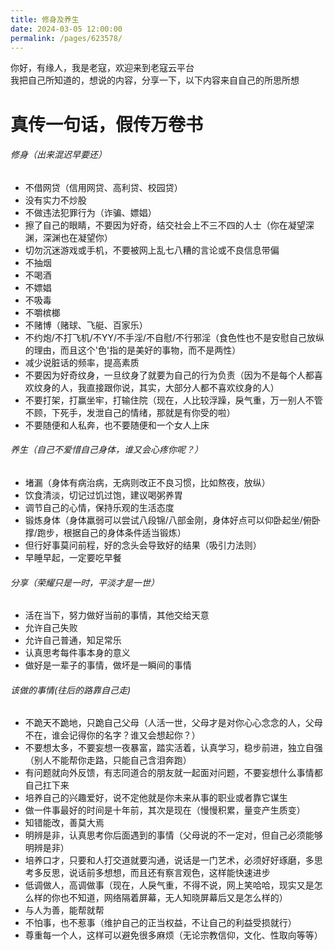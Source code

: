 ```yaml
---
title: 修身及养生
date: 2024-03-05 12:00:00
permalink: /pages/623578/
---
```


你好，有缘人，我是老寇，欢迎来到老寇云平台  
我把自己所知道的，想说的内容，分享一下，以下内容来自自己的所思所想

# 真传一句话，假传万卷书

###### 修身（出来混迟早要还）
- 不借网贷（信用网贷、高利贷、校园贷）
- 没有实力不炒股
- 不做违法犯罪行为（诈骗、嫖娼）
- 擦了自己的眼睛，不要因为好奇，结交社会上不三不四的人士（你在凝望深渊，深渊也在凝望你）
- 切勿沉迷游戏或手机，不要被网上乱七八糟的言论或不良信息带偏
- 不抽烟
- 不喝酒
- 不嫖娼
- 不吸毒
- 不嚼槟榔
- 不赌博（赌球、飞艇、百家乐）
- 不约炮/不打飞机/不YY/不手淫/不自慰/不行邪淫（食色性也不是安慰自己放纵的理由，而且这个'色'指的是美好的事物，而不是两性）
- 减少说脏话的频率，提高素质
- 不要因为好奇纹身，一旦纹身了就要为自己的行为负责（因为不是每个人都喜欢纹身的人，我直接跟你说，其实，大部分人都不喜欢纹身的人）
- 不要打架，打赢坐牢，打输住院（现在，人比较浮躁，戾气重，万一别人不管不顾，下死手，发泄自己的情绪，那就是有你受的啦）
- 不要随便和人私奔，也不要随便和一个女人上床

###### 养生（自己不爱惜自己身体，谁又会心疼你呢？）
- 堵漏（身体有病治病，无病则改正不良习惯，比如熬夜，放纵）
- 饮食清淡，切记过饥过饱，建议喝粥养胃
- 调节自己的心情，保持乐观的生活态度
- 锻炼身体（身体羸弱可以尝试八段锦/八部金刚，身体好点可以仰卧起坐/俯卧撑/跑步，根据自己的身体条件适当锻炼）
- 但行好事莫问前程，好的念头会导致好的结果（吸引力法则）
- 早睡早起，一定要吃早餐

###### 分享（荣耀只是一时，平淡才是一世）
- 活在当下，努力做好当前的事情，其他交给天意
- 允许自己失败
- 允许自己普通，知足常乐
- 认真思考每件事本身的意义
- 做好是一辈子的事情，做坏是一瞬间的事情

###### 该做的事情(往后的路靠自己走)
- 不跪天不跪地，只跪自己父母（人活一世，父母才是对你心心念念的人，父母不在，谁会记得你的名字？谁又会想起你？）
- 不要想太多，不要妄想一夜暴富，踏实活着，认真学习，稳步前进，独立自强（别人不能帮你走路，只能自己含泪奔跑）
- 有问题就向外反馈，有志同道合的朋友就一起面对问题，不要妄想什么事情都自己扛下来
- 培养自己的兴趣爱好，说不定他就是你未来从事的职业或者靠它谋生
- 做一件事最好的时间是十年前，其次是现在（慢慢积累，量变产生质变）
- 知错能改，善莫大焉
- 明辨是非，认真思考你后面遇到的事情（父母说的不一定对，但自己必须能够明辨是非）
- 培养口才，只要和人打交道就要沟通，说话是一门艺术，必须好好琢磨，多思考多反思，说话前多想想，而且还有察言观色，这样能快速进步
- 低调做人，高调做事（现在，人戾气重，不得不说，网上笑哈哈，现实又是怎么样的你也不知道，网络隔着屏幕，无人知晓屏幕后又是怎么样的）
- 与人为善，能帮就帮
- 不怕事，也不惹事（维护自己的正当权益，不让自己的利益受损就行）
- 尊重每一个人，这样可以避免很多麻烦（无论宗教信仰，文化、性取向等等）